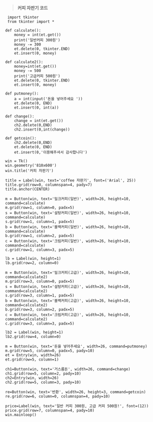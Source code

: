 > **커피 자판기 코드**

> 
     import tkinter
     from tkinter import *

    def calculate():
        money = int(et.get())
        print('일반커피 300원')
        money -= 300
        et.delete(0, tkinter.END)
        et.insert(0, money)

    def calculate2():
        money=int(et.get())
        money -= 500
        print('고급커피 500원')
        et.delete(0, tkinter.END)
        et.insert(0, money)

    def putmoney():
        a = int(input('돈을 넣어주세요 '))
        et.delete(0, END)
        et.insert(0, int(a))

    def change():
        change = int(et.get())
        ch2.delete(0,END)
        ch2.insert(0,int(change))

    def getcoin():
        ch2.delete(0,END)
        et.delete(0, END)
        et.insert(0,'이용해주셔서 감사합니다')

    win = Tk()
    win.geometry('810x600')
    win.title('커피 자판기')

    title = Label(win, text='coffee 자판기', font=('Arial', 25))
    title.grid(row=0, columnspan=4, pady=7)
    title.anchor(CENTER)

    m = Button(win, text='밀크커피(일반)', width=26, height=10, command=calculate)
    m.grid(row=1, column=0, padx=5)
    s = Button(win, text='설탕커피(일반)', width=26, height=10, command=calculate)
    s.grid(row=1, column=1, padx=5)
    b = Button(win, text='블랙커피(일반)', width=26, height=10, command=calculate)
    b.grid(row=1, column=2, padx=5)
    c = Button(win, text='크림커피(일반)', width=26, height=10, command=calculate)
    c.grid(row=1, column=3, padx=5)

    lb = Label(win, height=1)
    lb.grid(row=2, column=0)

    m = Button(win, text='밀크커피(고급)', width=26, height=10, command=calculate2)
    m.grid(row=3, column=0, padx=5)
    s = Button(win, text='설탕커피(고급)', width=26, height=10, command=calculate2)
    s.grid(row=3, column=1, padx=5)
    b = Button(win, text='블랙커피(고급)', width=26, height=10, command=calculate2)
    b.grid(row=3, column=2, padx=5)
    c = Button(win, text='크림커피(고급)', width=26, height=10, command=calculate2)
    c.grid(row=3, column=3, padx=5)

    lb2 = Label(win, height=1)
    lb2.grid(row=4, column=0)

    m = Button(win, text='돈을 넣어주세요', width=26, command=putmoney)
    m.grid(row=5, column=0, padx=5, pady=10)
    et = Entry(win, width=26)
    et.grid(row=5, column=1)

    ch1=Button(win, text='거스름돈', width=26, command=change)
    ch1.grid(row=5, column=2, pady=10)
    ch2=Entry(win, width=26)
    ch2.grid(row=5, column=3, pady=10)

    re=Button(win, text='반환', width=26, height=3, command=getcoin)
    re.grid(row=6, column=0, columnspan=4, pady=10)

    price=Label(win, text='일반 커피 300원, 고급 커피 500원!', font=(12))
    price.grid(row=7, columnspan=4, pady=10)
    win.mainloop()
